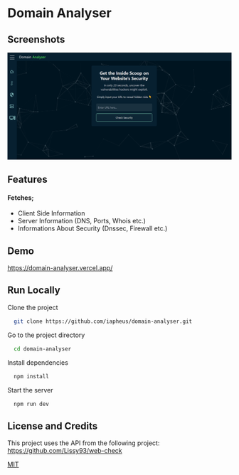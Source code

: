 
# Domain Analyser

## Screenshots

![App Screenshot](https://github.com/iapheus/domain-analyser/blob/main/image/domain-analyser.png)


## Features

#### Fetches;
- Client Side Information
- Server Information (DNS, Ports, Whois etc.)
- Informations About Security (Dnssec, Firewall etc.)


## Demo

https://domain-analyser.vercel.app/


## Run Locally

Clone the project

```bash
  git clone https://github.com/iapheus/domain-analyser.git
```

Go to the project directory

```bash
  cd domain-analyser
```

Install dependencies

```bash
  npm install
```

Start the server

```bash
  npm run dev
```


## License and Credits
This project uses the API from the following project: https://github.com/Lissy93/web-check

[MIT](https://choosealicense.com/licenses/mit/)
